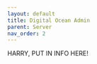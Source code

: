 ```yaml
---
layout: default
title: Digital Ocean Admin
parent: Server
nav_order: 2
---
```



HARRY, PUT IN INFO HERE!